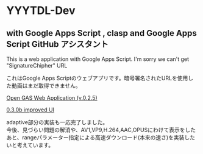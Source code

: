 # YYYTDL-Dev  

## with Google Apps Script , clasp and Google Apps Script GitHub アシスタント  

This is a web application with Google Apps Script. I'm sorry we can't get "SignatureChipher" URL  

これはGoogle Apps Scriptのウェブアプリです。暗号署名されたURLを使用した動画はまだ取得できません。  

[Open GAS Web Application (v.0.2.5) ](https://script.google.com/macros/s/AKfycbzmwKZrhCz1ywYPDf_HnY90cql_B8Eb5FlXT68C47OHhcvlFufYyd-x6ezmpWyOs-PO/exec) 
  
[0.3.0b improved UI](https://script.google.com/macros/s/AKfycbzmBmBuIIqtqzKDj9XtkFD_K8fhEq4pXvhIw_E3V1JeQHP8ttEjBScownmCpfWbU4lf/exec)

  
adaptive部分の実装も一応完了しました。  
今後、見づらい問題の解消や、AV1,VP9,H.264,AAC,OPUSにわけて表示をしたあと、rangeパラメーター指定による高速ダウンロード(本来の速さ)を実装したいと考えています。  

